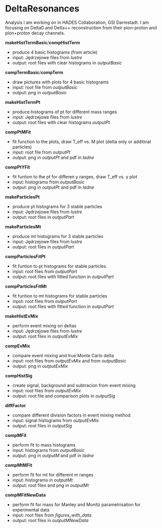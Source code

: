 # DeltaResonances
Analysis I am working on in HADES Collaboration, GSI Darmstadt.
I am focusing on Delta0 and Delta++ reconstruction from their pion-proton and pion+proton decay channels.

**makeHistTermBasic**/**compHistTerm**
- produce 4 basic histograms (from article)
- input: Jędrzejowe files from *lustre*
- output: root files with clear histograms in  *outputBasic*

**compTermBasic**/**compTerm**
- draw pictures with plots for 4 basic histograms
- input: root file from *outputBasic*
- output: png in *outputBasic*

**makeHistTermPt**
- produce histograms of pt for different mass ranges
- input: Jędrzejowe files from *lustre*
- output: root files with clear histograms *outputPt*

**compPtMFit**
- fit function to the plots, draw T_eff vs. M plot (delta only or additinal particles)
- input: root file from *outputPt*
- output: png in *outputPt* and pdf in *ladne*

**compPtYFit**
- fit funtion to the pt for differen y ranges, draw T_eff vs. y plot
- input: histograms from *outputBasic*
- output: png in *outputPt* and pdf in *ladne*

**makeParticlesPt**
- produce pt histograms for 3 stable particles
- input: Jędrzejowe files from *lustre*
- output: root files in *outputPart*

**makeParticlesMt**
- produce mt histograms for 3 stable particles
- input: Jędrzejowe files from *lustre*
- output: root files in *outputPart*

**compParticlesFitPt**
- fit funtion to pt histograms for stable particles
- input: root files from *outputPart*
- output: root files with fitted function in *outputPart*

**compParticlesFitMt**
- fit funtion to mt histograms for stable particles
- input: root files from *outputPart*
- output: root files with fitted function in *outputPart*

**makeHistEvMix**
- perform event mixing on deltas
- input: Jędrzejowe files from *lustre*
- output: root files in *outputEvMix*

**compEvMix**
- compare event mixing and true Monte Carlo delta
- input: root files from *outputEvMix* and from *outputBasic*
- output: png in *outputEvMix*

**compHistSig**
- create signal, background and subtracion from event mixing
- input: root files from *outputEvMix*
- output: root file and comparison plots in *outputSig*

**diffFactor**
- compare different division factors in event mixing method
- input: signal histograms from *outputEvMix*
- output: root files in *outputSig*

**compMFit**
- perform fit to mass histograms
- input: histograms from *outputBasic*
- output: png in *outputM* and pdf in *ladne*

**compMtMFit**
- perform fit for mt for different m ranges
- input: histograms in *outputMt*
- output: root files and png in *outputMt*

**compMFitNewData**
- perform fit for mass for Manley and Monitz parametrisation for experimental data  
- input:  root files from *figures_with_data*
- output: root files in *outputMNewData*